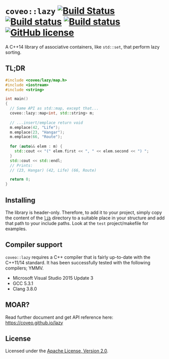 # `coveo::lazy` [![Build Status](https://travis-ci.org/coveo/lazy.svg?branch=master)](https://travis-ci.org/coveo/lazy) [![Build status](https://ci.appveyor.com/api/projects/status/msiu2x343n348hv7/branch/master?svg=true)](https://ci.appveyor.com/project/clechasseur/lazy-dpgmg/branch/master) [![Build status](https://ci.appveyor.com/api/projects/status/fw689b9ppio7i3il/branch/master?svg=true)](https://ci.appveyor.com/project/clechasseur/lazy/branch/master) [![GitHub license](https://img.shields.io/badge/license-Apache%202-blue.svg)](https://raw.githubusercontent.com/coveo/lazy/master/LICENSE)
A C++14 library of associative containers, like `std::set`, that perform lazy sorting.

## TL;DR
```c++
#include <coveo/lazy/map.h>
#include <iostream>
#include <string>

int main()
{
  // Same API as std::map, except that...
  coveo::lazy::map<int, std::string> m;
  
  // ...insert/emplace return void
  m.emplace(42, "Life");
  m.emplace(23, "Hangar");
  m.emplace(66, "Route");
  
  for (auto&& elem : m) {
    std::cout << "(" elem.first << ", " << elem.second << ") ";
  }
  std::cout << std::endl;
  // Prints:
  // (23, Hangar) (42, Life) (66, Route)

  return 0;
}
```

## Installing
The library is header-only. Therefore, to add it to your project, simply copy the content of the [`lib`](https://github.com/coveo/lazy/tree/master/lib) directory to a suitable place in your structure and add that path to your include paths. Look at the `test` project/makefile for examples.

## Compiler support
`coveo::lazy` requires a C++ compiler that is fairly up-to-date with the C++11/14 standard. It has been successfully tested with the following compilers; YMMV.

* Microsoft Visual Studio 2015 Update 3
* GCC 5.3.1
* Clang 3.8.0

## MOAR?

Read further document and get API reference here: https://coveo.github.io/lazy

## License

Licensed under the [Apache License, Version 2.0](https://github.com/coveo/lazy/blob/master/LICENSE).
